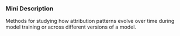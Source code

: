 ### Mini Description

Methods for studying how attribution patterns evolve over time during model training or across different versions of a model.
